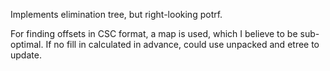 Implements elimination tree, but right-looking potrf. 

For finding offsets in CSC format, a map is used, which I believe to be sub-optimal. If no fill in calculated in advance, could use unpacked and etree to update.